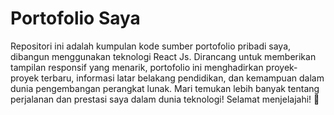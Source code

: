 # Portofolio Saya

Repositori ini adalah kumpulan kode sumber portofolio pribadi saya, 
dibangun menggunakan teknologi React Js. Dirancang untuk memberikan tampilan responsif yang menarik, 
portofolio ini menghadirkan proyek-proyek terbaru, informasi latar belakang pendidikan, dan kemampuan 
dalam dunia pengembangan perangkat lunak. Mari temukan lebih banyak tentang perjalanan dan prestasi saya dalam dunia teknologi! Selamat menjelajahi! 🚀

